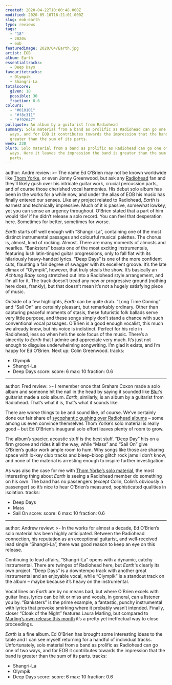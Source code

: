 ```yaml
---
created: 2020-04-22T10:00:48.000Z
modified: 2020-05-10T16:21:01.000Z
slug: eob-earth
type: reviews
tags:
  - "18"
  - 2020s
  - eob
featuredimage: 2020/04/Earth.jpg
artist: EOB
album: Earth
essentialtracks:
  - Deep Days
favouritetracks:
  - Olympik
  - Shangri-La
totalscore:
  given: 18
  possible: 30
  fraction: 0.6
colours:
  - "#010101"
  - "#f8c311"
  - "#f92647"
pullquote: An album by a guitarist from Radiohead
summary: Solo material from a band as prolific as Radiohead can go one of two
  ways, and for EOB it contributes towards the impression that the band is
  greater than the sum of its parts.
week: 230
blurb: Solo material from a band as prolific as Radiohead can go one of two
  ways. Here it leaves the impression the band is greater than the sum of its
  parts.
---
```

author: André
review: >-
  The name Ed O’Brien may not be known worldwide like [Thom
  Yorke](<reviews/thom-yorke-anima/>), or even Jonny
  Greenwood, but ask any
  [Radiohead](<articles/ranking-radioheads-discography/>)
  fan and they’ll likely gush over his intricate guitar work, crucial percussion
  parts, and of course those cherished vocal harmonies. His debut solo album has
  been in the works for a while now, and under the alias of EOB his music has
  finally entered our senses. Like any project related to Radiohead, *Earth* is
  earnest and technically impressive. Much of it is passive, somewhat lowkey,
  yet you can sense an urgency throughout. O’Brien stated that a part of him
  would ‘die’ if he didn’t release a solo record. You can feel that desperation
  here. Sometimes for better, sometimes for worse.


  *Earth* starts off well enough with “Shangri-La”, containing one of the most distinct instrumental passages and colourful musical palettes. The chorus is, almost, kind of rocking. Almost. There are many moments of almosts and nearlies. “Banksters” boasts one of the most exciting instrumentals, featuring lush latin-tinged guitar progressions, only to fall flat with its hilariously heavy-handed lyrics. “Deep Days” is one of the more confident cuts, flaunting a fair degree of swagger with its excellent groove. It’s the late climax of “Olympik”, however, that truly steals the show. It’s basically an *Achtung Baby* song stretched out into a Radiohead style arrangement, and I’m all for it. The track doesn’t tread any new or progressive ground (nothing here does, frankly), but that doesn’t mean it’s not a hugely satisfying piece of music.


  Outside of a few highlights, *Earth* can be quite drab. “Long Time Coming” and “Sail On” are certainly pleasant, but remarkably ordinary. Other than capturing peaceful moments of stasis, these futuristic folk ballads serve very little purpose, and these songs simply don’t stand a chance with such conventional vocal passages. O’Brien is a good enough vocalist, this much we already know, but his voice is indistinct. Perfect for his role in Radiohead, less so when he’s the sole focus of the music. There’s a sincerity to *Earth* that I admire and appreciate very much. It’s just not enough to disguise underwhelming songwriting. I’m glad it exists, and I’m happy for Ed O’Brien. Next up: Colin Greenwood.
tracks:
  - Olympik
  - ­­Shangri-La
  - ­­Deep Days
score:
  score: 6
  max: 10
  fraction: 0.6
---
author: Fred
review: >-
  I remember once that Graham Coxon made a solo album and someone hit the nail
  in the head by saying it sounded like
  [Blur](<reviews/blur-modern-life-is-rubbish/>)‘s
  guitarist made a solo album. *Earth*, similarly, is an album by a guitarist
  from Radiohead. That’s what it is, that’s what it sounds like.

  There are worse things to be and sound like, of course. We’ve certainly done our fair share of [sycophantic gushing over Radiohead albums](<reviews/radiohead-ok-computer/>) – some among us even convince themselves Thom Yorke’s solo material is really good – but Ed O’Brien’s inaugural solo effort leaves plenty of room to grow.

  The album’s spacier, acoustic stuff is the best stuff. “Deep Day” hits on a firm groove and rides it all the way, while “Mass” and “Sail On” give O’Brien’s guitar work ample room to hum. Why songs like those are sharing space with lo-key club tracks and bleep-bloop glitch rock jams I don’t know, and none of the material is arresting enough to inspire further investigation.

  As was also the case for me with [Thom Yorke’s solo material](<reviews/thom-yorke-the-eraser/>), the most interesting thing about *Earth* is seeing a Radiohead member do something on his own. The band has no passengers (except Colin, Colin’s obviously a passenger) so it’s nice to hear O’Brien’s measured, sophisticated qualities in isolation.
tracks:
  - Deep Days
  - ­­Mass
  - ­­Sail On
score:
  score: 6
  max: 10
  fraction: 0.6
---
author: Andrew
review: >-
  In the works for almost a decade, Ed O’Brien’s solo material has been highly
  anticipated. Between the Radiohead connection, his reputation as an
  exceptional guitarist, and well-received lead single “Shangri-La”, there was
  good reason to keep an eye on this release.


  Continuing to lead affairs, “Shangri-La” opens with a dynamic, catchy instrumental. There are twinges of Radiohead here, but *Earth*‘s clearly its own project. “Deep Days” is a downtempo track with another great instrumental and an enjoyable vocal, while “Olympik” is a standout track on the album – maybe because it’s heavy on the instrumental.


  Vocal lines on *Earth* are by no means bad, but where O’Brien excels with guitar lines, lyrics can be hit or miss and vocals, in general, can a listener you by. “Banksters” is the prime example, a fantastic, punchy instrumental with lyrics that provoke smirking where it probably wasn’t intended. Finally, closer “Cloak of the Night” features Laura Marling, but compared to [Marling’s own release this month](<reviews/laura-marling-song-for-our-daughter/>) it’s a pretty yet ineffectual way to close proceedings.


  *Earth* is a fine album. Ed O’Brien has brought some interesting ideas to the table and I can see myself returning for a handful of individual tracks. Unfortunately, solo material from a band as prolific as Radiohead can go one of two ways, and for EOB it contributes towards the impression that the band is greater than the sum of its parts.
tracks:
  - Shangri-La
  - ­­Olympik
  - ­­Deep Days
score:
  score: 6
  max: 10
  fraction: 0.6
